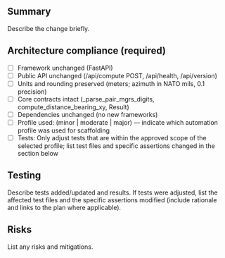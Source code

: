 ## Summary

Describe the change briefly.

## Architecture compliance (required)
- [ ] Framework unchanged (FastAPI)
- [ ] Public API unchanged (/api/compute POST, /api/health, /api/version)
- [ ] Units and rounding preserved (meters; azimuth in NATO mils, 0.1 precision)
- [ ] Core contracts intact (_parse_pair_mgrs_digits, compute_distance_bearing_xy, Result)
- [ ] Dependencies unchanged (no new frameworks)
- [ ] Profile used: (minor | moderate | major) — indicate which automation profile was used for scaffolding
- [ ] Tests: Only adjust tests that are within the approved scope of the selected profile; list test files and specific assertions changed in the section below

## Testing
Describe tests added/updated and results. If tests were adjusted, list the affected test files and the specific assertions modified (include rationale and links to the plan where applicable).

## Risks
List any risks and mitigations.
